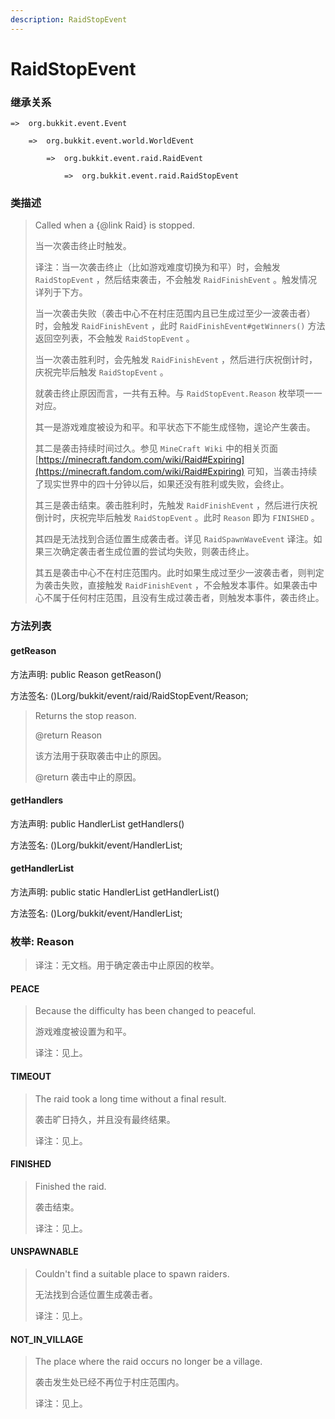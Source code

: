 ```yaml
---
description: RaidStopEvent
---
```


# RaidStopEvent

### 继承关系

    =>  org.bukkit.event.Event

        =>  org.bukkit.event.world.WorldEvent

            =>  org.bukkit.event.raid.RaidEvent

                =>  org.bukkit.event.raid.RaidStopEvent

### 类描述

> Called when a {@link Raid} is stopped.
>
>
> 
> 当一次袭击终止时触发。
>
>
> 
> 译注：当一次袭击终止（比如游戏难度切换为和平）时，会触发 `RaidStopEvent` ，然后结束袭击，不会触发 `RaidFinishEvent` 。触发情况详列于下方。
> 
> 当一次袭击失败（袭击中心不在村庄范围内且已生成过至少一波袭击者）时，会触发 `RaidFinishEvent` ，此时 `RaidFinishEvent#getWinners()` 方法返回空列表，不会触发 `RaidStopEvent` 。
> 
> 当一次袭击胜利时，会先触发 `RaidFinishEvent` ，然后进行庆祝倒计时，庆祝完毕后触发 `RaidStopEvent` 。
>
> 就袭击终止原因而言，一共有五种。与 `RaidStopEvent.Reason` 枚举项一一对应。
> 
> 其一是游戏难度被设为和平。和平状态下不能生成怪物，遑论产生袭击。
>
> 其二是袭击持续时间过久。参见 `MineCraft Wiki` 中的相关页面 [https://minecraft.fandom.com/wiki/Raid#Expiring](https://minecraft.fandom.com/wiki/Raid#Expiring) 可知，当袭击持续了现实世界中的四十分钟以后，如果还没有胜利或失败，会终止。
>
> 其三是袭击结束。袭击胜利时，先触发 `RaidFinishEvent` ，然后进行庆祝倒计时，庆祝完毕后触发 `RaidStopEvent` 。此时 `Reason` 即为 `FINISHED` 。
>
> 其四是无法找到合适位置生成袭击者。详见 `RaidSpawnWaveEvent` 译注。如果三次确定袭击者生成位置的尝试均失败，则袭击终止。
>
> 其五是袭击中心不在村庄范围内。此时如果生成过至少一波袭击者，则判定为袭击失败，直接触发 `RaidFinishEvent` ，不会触发本事件。如果袭击中心不属于任何村庄范围，且没有生成过袭击者，则触发本事件，袭击终止。

### 方法列表

#### getReason

方法声明: public Reason getReason()

方法签名: ()Lorg/bukkit/event/raid/RaidStopEvent/Reason;

> Returns the stop reason.
>
> @return Reason
>
>
> 
> 该方法用于获取袭击中止的原因。
>
> @return 袭击中止的原因。

#### getHandlers

方法声明: public HandlerList getHandlers()

方法签名: ()Lorg/bukkit/event/HandlerList;

#### getHandlerList

方法声明: public static HandlerList getHandlerList()

方法签名: ()Lorg/bukkit/event/HandlerList;

### 枚举: Reason

> 译注：无文档。用于确定袭击中止原因的枚举。

#### PEACE

> Because the difficulty has been changed to peaceful.
>
>
> 
> 游戏难度被设置为和平。
>
>
> 
> 译注：见上。

#### TIMEOUT

> The raid took a long time without a final result.
>
>
> 
> 袭击旷日持久，并且没有最终结果。
>
>
> 
> 译注：见上。

#### FINISHED

> Finished the raid.
>
>
> 
> 袭击结束。
>
>
> 
> 译注：见上。

#### UNSPAWNABLE

> Couldn't find a suitable place to spawn raiders.
>
>
> 
> 无法找到合适位置生成袭击者。
>
>
> 
> 译注：见上。

#### NOT_IN_VILLAGE

> The place where the raid occurs no longer be a village.
>
>
> 
> 袭击发生处已经不再位于村庄范围内。
>
>
> 
> 译注：见上。